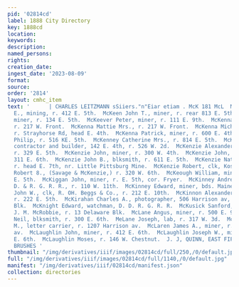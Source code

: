 ```yaml
---
pid: '02814cd'
label: 1888 City Directory
key: 1888cd
location: 
keywords: 
description: 
named_persons: 
rights: 
creation_date: 
ingest_date: '2023-08-09'
format: 
source: 
order: '2814'
layout: cmhc_item
text: '      | CHARLES LEITZMANN sSiiers."n"Eiar etiam . McK 181 McL  McKeen Henry
  E., mining, r. 412 E. 5th.  McKeen John T., miner, r. rear 813 E. 5th.  McKeen Samuel,
  miner, r. 134 E. 5th.  McKeever Peter, miner, r. 111 E. 9th.  McKenna Frank, miner,
  r. 217 W. Front.  McKenna Mattie Mrs., r. 217 W. Front.  McKenna Michael P., miner,
  r. Strayhorse Rd, head E. 4th.  McKenna Patrick, miner, r. 600 E. 4th.  McKenna
  Philip, r. 516 KE. 5th.  McKenney Catherine Mrs., r. 814 E. 5th.  McKENNEY S. F.,
  contractor and builder, 142 E. 4th, r. 526 W. 2d.  McKenzie Alexander, engineer,
  r. 329 E. 5th.  McKenzie John, miner, r. 300 W. 4th.  McKenzie John, mining, r.
  311 E. 6th.  McKenzie John B., blksmith, r. 611 E. 5th.  McKenzie Nathaniel, miner,
  r. head E. 7th, nr. Little Pittsburg Mine.  McKenzie Robert, clk, Kostitch & Fowler.  McKenzie
  Robert 8., (Savage & McKenzie,) r. 320 W. 6th.  McKeough William, miner, bds. 629
  E. 5th.  McKiggan John, miner, r. E. 5th, cor. Fryer.  McKinney Andrew Scott, engineer,
  D. & R. G. R. R., r. 110 W. 11th.  McKinney Edward, miner, bds. Maine Hotel.  McKinney
  John W., clk, R. OH. Beggs & Co., r. 212 E. 10th.  McKinnon Alexander D., lumberman,
  r. 222 E. 5th.  McKirahan Charles A., photographer, 506 Harrison av, r. 17 Breene
  Blk.  McKnight Edward, watchman, D. D. R. G. R. R.  McKusick Sanford, clk, John
  J. M. McRobbie, r. 13 Delaware Blk.  McLane Angus, miner, r. 500 E. 9th.  McLane
  Neil, blksmith, r. 300 E. 6th.  MeLane Joseph, lab, r. 317 W. 3d.  McLaren Archibald
  M., letter carrier, r. 1207 Harrison av.  McLaren James A., miner, r. 1207 Harrison
  av.  McLaughlin John, miner, r. 412 E. 6th.  McLaughlin Joseph W., miner, r. 412
  E. 6th.  McLaughlin Moses, r. 146 W. Chestnut.  J. J, QUINN, EAST FIFTH STREET.
  BRUSHES '
thumbnail: "/img/derivatives/iiif/images/02814cd/full/250,/0/default.jpg"
full: "/img/derivatives/iiif/images/02814cd/full/1140,/0/default.jpg"
manifest: "/img/derivatives/iiif/02814cd/manifest.json"
collection: directories
---
```

